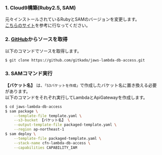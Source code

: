 ### 1. Cloud9構築(Ruby2.5, SAM)
元々インストールされているRubyとSAMのバージョンを変更します。  
[こちらのサイト](https://gitkado.hatenadiary.jp/entry/20190701/1561983034)を参考に行なってください。  

### 2. [GitHub](https://github.com/gitkado/jaws-lambda-db-access)からソースを取得
以下のコマンドでソースを取得します。

```sh
$ git clone https://github.com/gitkado/jaws-lambda-db-access.git
```

### 3. SAMコマンド実行
**【バケット名】** は、``「S3バケットを作成」``で作成したバケット名に置き換える必要があります。  
以下のコマンドをそれぞれ実行してLambdaとApiGatewayを作成します。  

```sh
$ cd jaws-lambda-db-access
$ sam package \
    --template-file template.yaml \
    --s3-bucket 【バケット名】 \
    --output-template-file packaged-template.yaml \
    --region ap-northeast-1
$ sam deploy \
    --template-file packaged-template.yaml \
    --stack-name cfn-lambda-db-access \
    --capabilities CAPABILITY_IAM
```